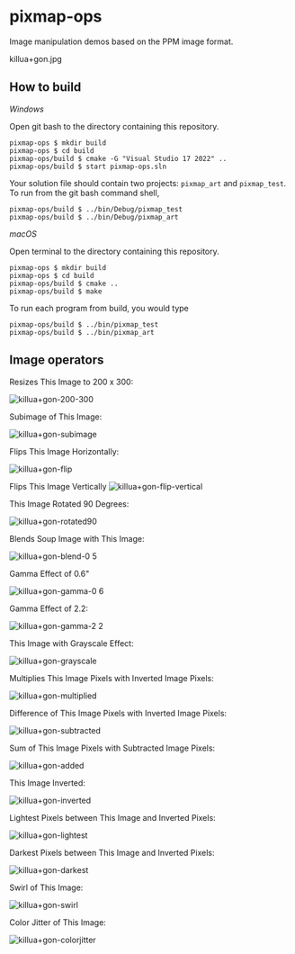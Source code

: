 # pixmap-ops

Image manipulation demos based on the PPM image format.

killua+gon.jpg

## How to build

*Windows*

Open git bash to the directory containing this repository.

```
pixmap-ops $ mkdir build
pixmap-ops $ cd build
pixmap-ops/build $ cmake -G "Visual Studio 17 2022" ..
pixmap-ops/build $ start pixmap-ops.sln
```

Your solution file should contain two projects: `pixmap_art` and `pixmap_test`.
To run from the git bash command shell, 

```
pixmap-ops/build $ ../bin/Debug/pixmap_test
pixmap-ops/build $ ../bin/Debug/pixmap_art
```

*macOS*

Open terminal to the directory containing this repository.

```
pixmap-ops $ mkdir build
pixmap-ops $ cd build
pixmap-ops/build $ cmake ..
pixmap-ops/build $ make
```

To run each program from build, you would type

```
pixmap-ops/build $ ../bin/pixmap_test
pixmap-ops/build $ ../bin/pixmap_art
```

## Image operators

Resizes This Image to 200 x 300:

![killua+gon-200-300](https://user-images.githubusercontent.com/44120884/218378866-2f35557b-da6a-4c78-9827-070a422d2e6a.png)

Subimage of This Image:

![killua+gon-subimage](https://user-images.githubusercontent.com/44120884/218378915-fd73e8c3-df8a-43af-ad10-5e23b02435d9.png)

Flips This Image Horizontally:

![killua+gon-flip](https://user-images.githubusercontent.com/44120884/218378946-218b6498-0842-4cf8-9ae6-829ad40d355b.png)

Flips This Image Vertically
![killua+gon-flip-vertical](https://user-images.githubusercontent.com/44120884/218379089-c1153c5d-e269-498f-8279-bf790562640c.png)

This Image Rotated 90 Degrees:

![killua+gon-rotated90](https://user-images.githubusercontent.com/44120884/218379135-b86372cb-0fcb-47b8-8cbf-0cd0fb058522.png)

Blends Soup Image with This Image:

![killua+gon-blend-0 5](https://user-images.githubusercontent.com/44120884/218379161-6626ca8b-0a85-4cce-93ce-edf246e7c231.png)

Gamma Effect of 0.6"

![killua+gon-gamma-0 6](https://user-images.githubusercontent.com/44120884/218379207-85041187-9bcf-4295-aeaf-3780f0e32dfd.png)

Gamma Effect of 2.2:

![killua+gon-gamma-2 2](https://user-images.githubusercontent.com/44120884/218379256-9ba69513-04eb-48ea-8143-38306467d5f4.png)

This Image with Grayscale Effect:

![killua+gon-grayscale](https://user-images.githubusercontent.com/44120884/218379286-b29d8c15-a42d-44c1-bd64-1d59051ac4ee.png)

Multiplies This Image Pixels with Inverted Image Pixels:

![killua+gon-multiplied](https://user-images.githubusercontent.com/44120884/218379313-f8c0e0ba-e833-429d-9923-789fb104b950.png)

Difference of This Image Pixels with Inverted Image Pixels:

![killua+gon-subtracted](https://user-images.githubusercontent.com/44120884/218379332-bd1532ee-2df3-408d-ba9d-9200cebe5f11.png)

Sum of This Image Pixels with Subtracted Image Pixels:

![killua+gon-added](https://user-images.githubusercontent.com/44120884/218379351-478bf8f3-9925-4829-9b33-b15641766947.png)

This Image Inverted:

![killua+gon-inverted](https://user-images.githubusercontent.com/44120884/218379376-71e528ac-8583-43c3-b1aa-e299feae42be.png)

Lightest Pixels between This Image and Inverted Pixels:

![killua+gon-lightest](https://user-images.githubusercontent.com/44120884/218379407-43803f52-a012-4ef8-905f-6076927a5c04.png)

Darkest Pixels between This Image and Inverted Pixels:

![killua+gon-darkest](https://user-images.githubusercontent.com/44120884/218379444-5b3bb4c4-7a0d-4f20-a4c7-f62ccb5fc575.png)

Swirl of This Image:

![killua+gon-swirl](https://user-images.githubusercontent.com/44120884/218379468-c5d461ac-b03a-4762-8851-594626554206.png)

Color Jitter of This Image:

![killua+gon-colorjitter](https://user-images.githubusercontent.com/44120884/218379483-2f611183-a7ec-497d-865d-d3f771cafca4.png)



